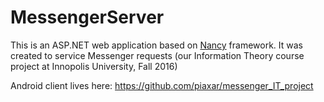 # MessengerServer

This is an ASP.NET web application based on [Nancy](https://github.com/NancyFx/Nancy) framework. It was created to service Messenger requests (our Information Theory course project at Innopolis University, Fall 2016)

Android client lives here: https://github.com/piaxar/messenger_IT_project
